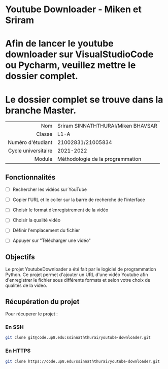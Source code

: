 # Youtube Downloader - Miken et Sriram

# Afin de lancer le youtube downloader sur VisualStudioCode ou Pycharm, veuillez mettre le dossier complet.
# Le dossier complet se trouve dans la branche Master.

|                     |                                             |
|--------------------:|---------------------------------------------|
|                 Nom | Sriram SINNATHTHURAI/Miken BHAVSAR          |
|              Classe | L1-A                                        |
|   Numéro d'étudiant | 21002831/21005834                           |
| Cycle universitaire | 2021-2022                                   |
|              Module | Méthodologie de la programmation            |

## Fonctionnalités
- [ ] Rechercher les vidéos sur YouTube
- [ ] Copier l’URL et le coller sur la barre de recherche de l’interface
- [ ] Choisir le format d’enregistrement de la vidéo
- [ ] Choisir la qualité vidéo
- [ ] Définir l'emplacement du fichier 
- [ ] Appuyer sur "Télécharger une vidéo"


## Objectifs
Le projet YoutubeDownloader a été fait par le logiciel de programmation Python.
Ce projet permet d'ajouter un URL d'une vidéo Youtube afin  d'enregistrer le fichier sous différents formats et selon votre choix de qualités de la video.


## Récupération du projet
Pour récuperer le projet :
### En SSH
```bash
git clone git@code.up8.edu:ssinnaththurai/youtube-downloader.git
```

### En HTTPS
```bash
git clone https://code.up8.edu/ssinnaththurai/youtube-downloader.git
```
